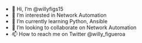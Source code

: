 - 👋 Hi, I’m @willyfigs15
- 👀 I’m interested in Network Automation
- 🌱 I’m currently learning Python, Ansible
- 💞️ I’m looking to collaborate on Network Automation
- 📫 How to reach me on Twitter @willy_figueroa

<!---
willyfigs15/willyfigs15 is a ✨ special ✨ repository because its `README.md` (this file) appears on your GitHub profile.
You can click the Preview link to take a look at your changes.
--->
